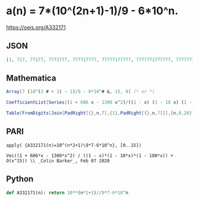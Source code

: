 # a\(n\) \= 7\*\(10^\(2n\+1\)\-1\)/9 \- 6\*10^n\.
https://oeis.org/A332171
## JSON
```JSON
[1, 717, 77177, 7771777, 777717777, 77777177777, 7777771777777, 777777717777777, 77777777177777777, 7777777771777777777, 777777777717777777777, 77777777777177777777777, 7777777777771777777777777, 777777777777717777777777777, 77777777777777177777777777777, 7777777777777771777777777777777]
```
## Mathematica
```Mathematica
Array[7 (10^(2 # + 1) - 1)/9 - 6*10^# &, 15, 0] (* or *)
```
```Mathematica
CoefficientList[Series[(1 + 606 x - 1300 x^2)/((1 - x) (1 - 10 x) (1 - 100 x)), {x, 0, 15}], x] (* _Michael De Vlieger_, Feb 08 2020 *)
```
```Mathematica
Table[FromDigits[Join[PadRight[{},n,7],{1},PadRight[{},n,7]]],{n,0,20}] (* or *) LinearRecurrence[ {111,-1110,1000},{1,717,77177},20] (* _Harvey P. Dale_, Apr 04 2024 *)
```
## PARI
```PARI
apply( {A332171(n)=10^(n*2+1)\9*7-6*10^n}, [0..15])
```
```PARI
Vec((1 + 606*x - 1300*x^2) / ((1 - x)*(1 - 10*x)*(1 - 100*x)) + O(x^15)) \\ _Colin Barker_, Feb 07 2020
```
## Python
```Python
def A332171(n): return 10**(n*2+1)//9*7-6*10^n
```
